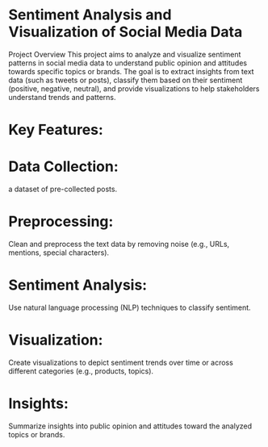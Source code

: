 # Sentiment Analysis and Visualization of Social Media Data
Project Overview
This project aims to analyze and visualize sentiment patterns in social media data to understand public opinion and attitudes towards specific topics or brands. The goal is to extract insights from text data (such as tweets or posts), classify them based on their sentiment (positive, negative, neutral), and provide visualizations to help stakeholders understand trends and patterns.

# Key Features:
# Data Collection: 
a dataset of pre-collected posts.<br>
# Preprocessing:
Clean and preprocess the text data by removing noise (e.g., URLs, mentions, special characters).<br>
# Sentiment Analysis: 
Use natural language processing (NLP) techniques to classify sentiment.<br>
# Visualization:
Create visualizations to depict sentiment trends over time or across different categories (e.g., products, topics).<br>
# Insights: 
Summarize insights into public opinion and attitudes toward the analyzed topics or brands.
